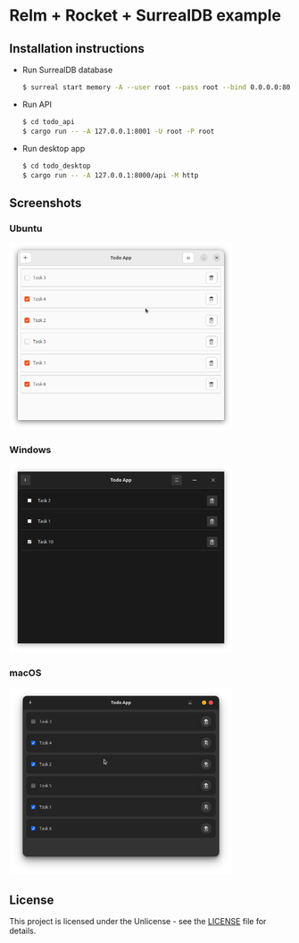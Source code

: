 # Relm + Rocket + SurrealDB example

## Installation instructions

* Run SurrealDB database
    ```bash
    $ surreal start memory -A --user root --pass root --bind 0.0.0.0:8001
    ```

* Run API
    ```bash
    $ cd todo_api
    $ cargo run -- -A 127.0.0.1:8001 -U root -P root
    ```

* Run desktop app
    ```bash
    $ cd todo_desktop
    $ cargo run -- -A 127.0.0.1:8000/api -M http
    ```

## Screenshots

### Ubuntu
<img src="screenshots/ubuntu.png" alt="ubuntu" width=400/>

### Windows
<img src="screenshots/windows.png" alt="windows" width=400/>

### macOS
<img src="screenshots/macos.png" alt="macos" width=400/>

## License
This project is licensed under the Unlicense - see the [LICENSE](LICENSE) file for details.